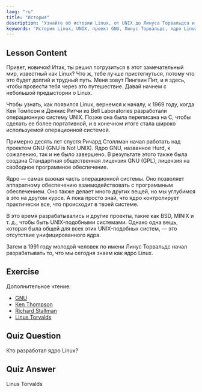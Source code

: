 ```yaml
---
lang: "ru"
title: "История"
description: "Узнайте об истории Linux, от UNIX до Линуса Торвальдса и проекта GNU. Поймите его истоки и эволюцию для начинающих."
keywords: "История Linux, UNIX, проект GNU, Линус Торвальдс, ядро Linux, Linux для начинающих, учебник по Linux, руководство по Linux"
---
```


## Lesson Content

Привет, новичок! Итак, ты решил погрузиться в этот замечательный мир, известный как Linux? Что ж, тебе лучше пристегнуться, потому что это будет долгий и трудный путь. Меня зовут Пингвин Пит, и я здесь, чтобы провести тебя через это путешествие. Давай начнем с небольшой предыстории о Linux.

Чтобы узнать, как появился Linux, вернемся к началу, к 1969 году, когда Кен Томпсон и Деннис Ритчи из Bell Laboratories разработали операционную систему UNIX. Позже она была переписана на C, чтобы сделать ее более портативной, и в конечном итоге стала широко используемой операционной системой.

Примерно десять лет спустя Ричард Столлман начал работать над проектом GNU (GNU is Not UNIX). Ядро GNU, названное Hurd, к сожалению, так и не было завершено. В результате этого также была создана Стандартная общественная лицензия GNU (GPL), лицензия на свободное программное обеспечение.

Ядро — самая важная часть операционной системы. Оно позволяет аппаратному обеспечению взаимодействовать с программным обеспечением. Оно также делает много других вещей, но мы углубимся в это на другом курсе. А пока просто знай, что ядро контролирует практически все, что происходит в твоей системе.

В это время разрабатывались и другие проекты, такие как BSD, MINIX и т. д., чтобы быть UNIX-подобными системами. Однако одна вещь, которая была общей для всех этих UNIX-подобных систем, — это отсутствие унифицированного ядра.

Затем в 1991 году молодой человек по имени Линус Торвальдс начал разрабатывать то, что мы сегодня знаем как ядро Linux.

## Exercise

Дополнительное чтение:

- [GNU](https://www.gnu.org/home.en.html)
- [Ken Thompson](https://en.wikipedia.org/wiki/Ken_Thompson)
- [Richard Stallman](https://stallman.org/)
- [Linus Torvalds](https://en.wikipedia.org/wiki/Linus_Torvalds)

## Quiz Question

Кто разработал ядро Linux?

## Quiz Answer

Linus Torvalds
